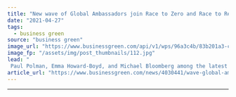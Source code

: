 ```yaml
---
title: "New wave of Global Ambassadors join Race to Zero and Race to Resilience"
date: "2021-04-27"
tags: 
  - business green
source: "business green"
image_url: "https://www.businessgreen.com/api/v1/wps/96a3c4b/83b201a3-cf25-4eb7-90e6-c9c27109dab5/1/paul-polman-davos-185x114.jpg"
image_fp: "/assets/img/post_thumbnails/112.jpg"
lead: "
 Paul Polman, Emma Howard-Boyd, and Michael Bloomberg among the latest recruits to the global UN-backed campaign ..."
article_url: "https://www.businessgreen.com/news/4030441/wave-global-ambassadors-join-race-zero-race-resilience"
---
```


---
